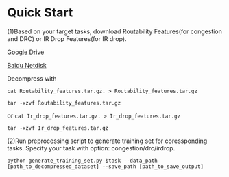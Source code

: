 # Quick Start

(1)Based on your target tasks, download Routability Features(for congestion and DRC) or IR Drop Features(for IR drop).

[Google Drive](https://drive.google.com/drive/folders/1zB002-Aq7OcW0NgiQbkS-GBdmn6hrmZM?usp=sharing)

[Baidu Netdisk](https://pan.baidu.com/s/16bprcvk_HeYW4zW_vVDFnQ?pwd=u9hj)

Decompress with

`cat Routability_features.tar.gz. > Routability_features.tar.gz`

`tar -xzvf Routability_features.tar.gz`

or 
`cat Ir_drop_features.tar.gz. > Ir_drop_features.tar.gz `

`tar -xzvf Ir_drop_features.tar.gz`


(2)Run preprocessing script to generate training set for coressponding tasks. Specify your task with option: congestion/drc/irdrop.

`python generate_training_set.py $task --data_path [path_to_decompressed_dataset] --save_path [path_to_save_output]`

